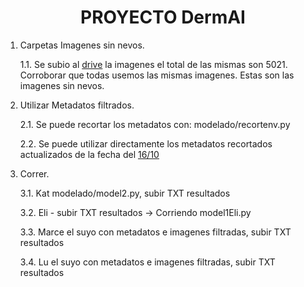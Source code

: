 <h1 align="center">PROYECTO DermAI</h1>

1. Carpetas Imagenes sin nevos.

   1.1. Se subio al [drive](https://drive.google.com/drive/folders/1TwvbjPg7L-1Bkbd98IqCnHw8GM8IpQBH?usp=drive_link)  la imagenes el total de las mismas son 5021. Corroborar que todas usemos las mismas imagenes. Estas son las imagenes sin nevos.

3. Utilizar Metadatos filtrados.
   
    2.1. Se puede recortar los metadatos con: modelado/recortenv.py
   
    2.2. Se puede utilizar directamente los metadatos recortados actualizados de la fecha del [16/10](https://github.com/mariaelisaaraya/M1000IA/blob/master/16_10_metadatos_actualizados_sin_nv_reducidos.csv)

4. Correr.

    3.1. Kat modelado/model2.py, subir TXT resultados
    
    3.2. Eli - subir TXT resultados -> Corriendo model1Eli.py

    3.3. Marce el suyo con metadatos e imagenes filtradas, subir TXT resultados

    3.4. Lu el suyo con metadatos e imagenes filtradas, subir TXT resultados


